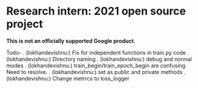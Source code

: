 # Research intern: 2021 open source project

**This is not an officially supported Google product.**



Todo-
. (lokhandevishnu:) Fix for independent functions in train.py code
. (lokhandevishnu:) Directory naming
. (lokhandevishnu:) debug and normal modes
. (lokhandevishnu:) train_begin/train_epoch_begin are confusing. Need to resolve.
. (lokhandevishnu:) set as public and private methods
. (lokhandevishnu:) Change metrrcs to loss_logger
